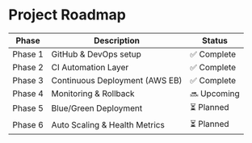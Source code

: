 # Project Roadmap

| Phase | Description | Status |
|--------|--------------|--------|
| Phase 1 | GitHub & DevOps setup | ✅ Complete |
| Phase 2 | CI Automation Layer | ✅ Complete |
| Phase 3 | Continuous Deployment (AWS EB) | ✅ Complete |
| Phase 4 | Monitoring & Rollback | 🔜 Upcoming |
| Phase 5 | Blue/Green Deployment | ⏳ Planned |
| Phase 6 | Auto Scaling & Health Metrics | ⏳ Planned |

